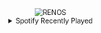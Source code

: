 <div align="center">
<picture>
    <source media="(prefers-color-scheme: dark)" srcset="https://i.ibb.co/RxryZFH/output-gif.gif">
    <source media="(prefers-color-scheme: light)" srcset="https://i.ibb.co/RxryZFH/output-gif.gif">
    <img alt="RENOS" src="https://i.ibb.co/RxryZFH/output-gif.gif">
</picture>
<details>
<summary>Spotify Recently Played</summary>
<img src="https://spotify-recently-played-readme.vercel.app/api?user=31d6d6zerc5ct6kck32na2ozsqf4&unique=1&width=400" alt="Spotify" />
</details>
</div>

<!-- Image deletion URL: https://ibb.co/46vd9qN/111eb070940531365b43d68dd438e8cd -->